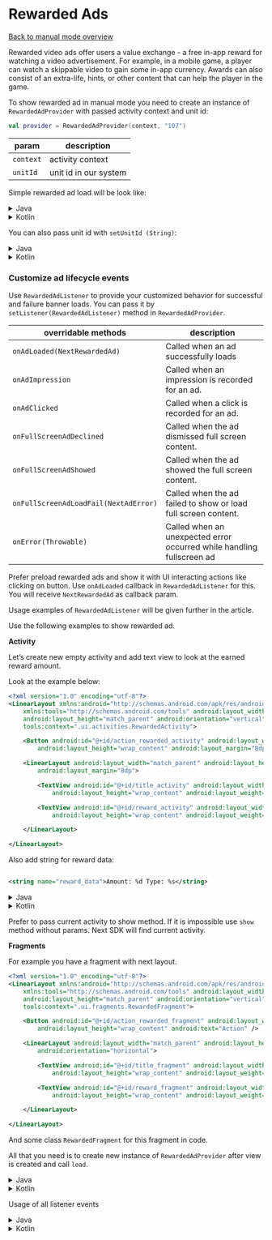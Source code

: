 # Rewarded Ads

[Back to manual mode overview](https://github.com/nextmillenniummedia/next-sdk-android-example/blob/main/docs/Manual.md)

Rewarded video ads offer users a value exchange - a free in-app reward for watching a video advertisement. 
For example, in a mobile game, a player can watch a skippable video to gain some in-app currency. 
Awards can also consist of an extra-life, hints, or other content that can help the player in the game.

To show rewarded ad in manual mode you need to create an instance of `RewardedAdProvider`
with passed activity context and unit id:

```kotlin
val provider = RewardedAdProvider(context, "107")
```

| param | description |
| --- | --- |
| `context` | activity context |
| `unitId` | unit id in our system |

Simple rewarded ad load will be look like:

<details>
<summary>Java</summary>

```java
public class RewardedActivity extends AppCompatActivity {

    @Override
    protected void onCreate(Bundle savedInstanceState) {
        super.onCreate(savedInstanceState);
        setContentView(R.layout.activity_rewarded);
        RewardedAdProvider provider = new RewardedAdProvider(this, "107");
        provider.load();
    }
}
```

</details>
<details>
<summary>Kotlin</summary>

```kotlin
class RewardedActivityKt : AppCompatActivity() {
    override fun onCreate(savedInstanceState: Bundle?) {
        super.onCreate(savedInstanceState)
        setContentView(R.layout.activity_rewarded_kt)
        val provider = RewardedAdProvider(this, "107")
        provider.load()
    }
}
```

</details>

You can also pass unit id with `setUnitId (String)`:

<details>
<summary>Java</summary>

```java
public class RewardedActivity extends AppCompatActivity {

    @Override
    protected void onCreate(Bundle savedInstanceState) {
        super.onCreate(savedInstanceState);
        setContentView(R.layout.activity_rewarded);
        RewardedAdProvider provider = new RewardedAdProvider(this);
        provider.setUnitId("107");
        provider.load();
    }
}
```

</details>
<details>
<summary>Kotlin</summary>

```kotlin
class RewardedActivityKt : AppCompatActivity() {
    override fun onCreate(savedInstanceState: Bundle?) {
        super.onCreate(savedInstanceState)
        setContentView(R.layout.activity_rewarded_kt)
        val provider = RewardedAdProvider(this)
        provider.unitId = "107"
        provider.load()
    }
}
```

</details>

### Customize ad lifecycle events

Use `RewardedAdListener` to provide your customized behavior for successful and failure banner
loads. You can pass it by `setListener(RewardedAdListener)` method in `RewardedAdProvider`.

| overridable methods | description |
| --- | --- |
| `onAdLoaded(NextRewardedAd)` | Called when an ad successfully loads |
| `onAdImpression` | Called when an impression is recorded for an ad. |
| `onAdClicked` | Called when a click is recorded for an ad. |
| `onFullScreenAdDeclined` | Called when the ad dismissed full screen content. |
| `onFullScreenAdShowed` | Called when the ad showed the full screen content. |
| `onFullScreenAdLoadFail(NextAdError)` | Called when the ad failed to show or load full screen content. |
| `onError(Throwable)` | Called when an unexpected error occurred while handling fullscreen ad |

Prefer preload rewarded ads and show it with UI interacting actions like clicking on button.
Use `onAdLoaded` callback in `RewardedAdListener` for this. You will receive `NextRewardedAd` as
callback param.

Usage examples of `RewardedAdListener` will be given further in the article.

Use the following examples to show rewarded ad.

**Activity**

Let’s create new empty activity and add text view to look at the earned reward amount.

Look at the example below:

```xml
<?xml version="1.0" encoding="utf-8"?>
<LinearLayout xmlns:android="http://schemas.android.com/apk/res/android"
    xmlns:tools="http://schemas.android.com/tools" android:layout_width="match_parent"
    android:layout_height="match_parent" android:orientation="vertical"
    tools:context=".ui.activities.RewardedActivity">

    <Button android:id="@+id/action_rewarded_activity" android:layout_width="match_parent"
        android:layout_height="wrap_content" android:layout_margin="8dp" android:text="Action" />

    <LinearLayout android:layout_width="match_parent" android:layout_height="match_parent"
        android:layout_margin="8dp">

        <TextView android:id="@+id/title_activity" android:layout_width="wrap_content"
            android:layout_height="wrap_content" android:layout_weight="1" android:text="Reward" />

        <TextView android:id="@+id/reward_activity" android:layout_width="wrap_content"
            android:layout_height="wrap_content" android:layout_weight="1" android:text="" />

    </LinearLayout>

</LinearLayout>
```

Also add string for reward data:

```xml

<string name="reward_data">Amount: %d Type: %s</string>
```

<details>
<summary>Java</summary>

```Java
public class RewardedActivity extends AppCompatActivity implements RewardedAdListener {

    @Nullable
    private NextRewardedAd rewardedAd;

    private TextView rewardView;

    @Override
    protected void onCreate(Bundle savedInstanceState) {
        super.onCreate(savedInstanceState);
        setContentView(R.layout.activity_rewarded);
        rewardView = findViewById(R.id.title_activity);
        Button action = findViewById(R.id.action_rewarded_activity);
        RewardedAdProvider provider = new RewardedAdProvider(this, "107");
        provider.setListener(this);
        provider.load();
        action.setOnClickListener((v) -> {
            // some action ...

            if (rewardedAd != null) {
                rewardedAd.show(RewardedActivity.this);
            }
        });
    }

    @Override
    public void onAdLoaded(NextRewardedAd nextRewardedAd) {
        rewardedAd = nextRewardedAd;
    }

    @Override
    public void onUserEarnedRewardListener(InAppReward inAppReward) {
        rewardView.setText(getString(R.string.reward_data, inAppReward.getAmount(), inAppReward.getRewardType()));
    }
}
```

</details>

<details>
<summary>Kotlin</summary>

```kotlin
class RewardedActivityKt : AppCompatActivity(), RewardedAdListener {

    private var rewardedAd: NextRewardedAd? = null
    private lateinit var rewardView: TextView

    override fun onCreate(savedInstanceState: Bundle?) {
        super.onCreate(savedInstanceState)
        setContentView(R.layout.activity_rewarded_kt)
        rewardView = findViewById(R.id.reward_activity_kt)
        val provider = RewardedAdProvider(this, "107")
        provider.setListener(this)
        provider.load()
        val action: Button = findViewById(R.id.action_rewarded_activity_kt)
        action.setOnClickListener {
            // some action ...
            rewardedAd?.show(this@RewardedActivityKt)
        }
    }

    override fun onAdLoaded(nextRewardedAd: NextRewardedAd?) {
        rewardedAd = nextRewardedAd
    }

    override fun onUserEarnedRewardListener(reward: InAppReward?) {
        rewardView.text = getString(R.string.reward_data, reward?.amount, reward?.rewardType)
    }
}
```

</details>

Prefer to pass current activity to show method. If it is impossible use `show` method without
params. Next SDK will find current activity.

**Fragments**

For example you have a fragment with next layout.

```xml
<?xml version="1.0" encoding="utf-8"?>
<LinearLayout xmlns:android="http://schemas.android.com/apk/res/android"
    xmlns:tools="http://schemas.android.com/tools" android:layout_width="match_parent"
    android:layout_height="match_parent" android:orientation="vertical"
    tools:context=".ui.fragments.RewardedFragment">

    <Button android:id="@+id/action_rewarded_fragment" android:layout_width="match_parent"
        android:layout_height="wrap_content" android:text="Action" />

    <LinearLayout android:layout_width="match_parent" android:layout_height="match_parent"
        android:orientation="horizontal">

        <TextView android:id="@+id/title_fragment" android:layout_width="wrap_content"
            android:layout_height="wrap_content" android:layout_weight="1" android:text="Reward" />

        <TextView android:id="@+id/reward_fragment" android:layout_width="wrap_content"
            android:layout_height="wrap_content" android:layout_weight="1" android:text="" />

    </LinearLayout>

</LinearLayout>
```

And some class `RewardedFragment` for this fragment in code.

All that you need is to create new instance of `RewardedAdProvider` after view is created and
call `load`.

<details>
<summary>Java</summary>

```java
public class RewardedFragment extends Fragment implements RewardedAdListener {

    @Nullable
    private NextRewardedAd rewardedAd;
    @Nullable
    private FragmentRewardedBinding binding;

    private TextView rewardView;

    public RewardedFragment() {
        // Required empty public constructor
    }

    @Override
    public View onCreateView(LayoutInflater inflater, ViewGroup container,
                             Bundle savedInstanceState) {
        binding = FragmentRewardedBinding.inflate(inflater, container, false);
        return binding.getRoot();
    }

    @Override
    public void onViewCreated(@NonNull View view, @Nullable Bundle savedInstanceState) {
        super.onViewCreated(view, savedInstanceState);
        new RewardedAdProvider(requireActivity(), "107").setListener(this).load();
        if (binding == null) return;
        rewardView = binding.rewardFragment;
        Button action = binding.actionRewardedFragment;
        action.setOnClickListener((v) -> {
            // some action
            if (rewardedAd != null) {
                rewardedAd.show(requireActivity());
            }
        });
    }

    @Override
    public void onAdLoaded(NextRewardedAd nextRewardedAd) {
        rewardedAd = nextRewardedAd;
    }

    @Override
    public void onUserEarnedRewardListener(InAppReward inAppReward) {
        rewardView.setText(getString(R.string.reward_data, inAppReward.getAmount(), inAppReward.getRewardType()));
    }

    @Override
    public void onDestroyView() {
        super.onDestroyView();
        binding = null;
    }
}
```

</details>

<details>
<summary>Kotlin</summary>

```kotlin
class RewardedFragmentKt : Fragment(), RewardedAdListener {

    private var binding: FragmentRewardedKtBinding? = null
    private var rewardedAd: NextRewardedAd? = null

    override fun onCreateView(
        inflater: LayoutInflater, container: ViewGroup?,
        savedInstanceState: Bundle?
    ): View? {
        // Inflate the layout for this fragment
        binding = FragmentRewardedKtBinding.inflate(inflater, container, false)
        return binding?.root
    }

    override fun onViewCreated(view: View, savedInstanceState: Bundle?) {
        super.onViewCreated(view, savedInstanceState)
        val provider = RewardedAdProvider(requireActivity(), "107")
        provider.setListener(this)
        provider.load()
        val action = binding?.actionRewardedFragmentKt
        action?.setOnClickListener {
            rewardedAd?.show(requireActivity())
        }
    }

    override fun onAdLoaded(nextRewardedAd: NextRewardedAd?) {
        rewardedAd = nextRewardedAd
    }

    override fun onUserEarnedRewardListener(reward: InAppReward?) {
        val rewardView = binding?.rewardFragment
        rewardView?.text = getString(R.string.reward_data, reward?.amount, reward?.rewardType)
    }

    override fun onDestroyView() {
        super.onDestroyView()
        binding = null
    }
}
```

</details>

Usage of all listener events

<details>
<summary>Java</summary>

```java
public class RewardedFragment extends Fragment implements RewardedAdListener {

    @Nullable
    private NextRewardedAd rewardedAd;
    @Nullable
    private FragmentRewardedBinding binding;

    private TextView rewardView;

    public RewardedFragment() {
        // Required empty public constructor
    }

    @Override
    public View onCreateView(LayoutInflater inflater, ViewGroup container,
                             Bundle savedInstanceState) {
        binding = FragmentRewardedBinding.inflate(inflater, container, false);
        return binding.getRoot();
    }

    @Override
    public void onViewCreated(@NonNull View view, @Nullable Bundle savedInstanceState) {
        super.onViewCreated(view, savedInstanceState);
        new RewardedAdProvider(requireActivity(), "107").setListener(this).load();
        if (binding == null) return;
        rewardView = binding.rewardFragment;
        Button action = binding.actionRewardedFragment;
        action.setOnClickListener((v) -> {
            // some action
            if (rewardedAd != null) {
                rewardedAd.show(requireActivity());
            }
        });
    }


    @Override
    public void onAdLoaded(NextRewardedAd nextRewardedAd) {
        rewardedAd = nextRewardedAd;
    }

    @Override
    public void onUserEarnedRewardListener(InAppReward inAppReward) {
        rewardView.setText(getString(R.string.reward_data, inAppReward.getAmount(), inAppReward.getRewardType()));
    }

    @Override
    public void onDestroyView() {
        super.onDestroyView();
        binding = null;
    }

    @Override
    public void onAdImpression() {
    }

    @Override
    public void onAdClicked() {
    }

    @Override
    public void onFullScreenAdDeclined() {
    }

    @Override
    public void onFullScreenAdShowed() {
    }

    @Override
    public void onFullScreenAdLoadFail(NextAdError loadError) {
        Toast.makeText(requireActivity(), loadError.toString(), Toast.LENGTH_SHORT).show();
    }

    @Override
    public void onError(Throwable error) {
        Toast.makeText(requireActivity(), error.toString(), Toast.LENGTH_SHORT).show();
    }
}
```

</details>

<details>
<summary>Kotlin</summary>

```kotlin
class RewardedFragmentKt : Fragment(), RewardedAdListener {

    private var binding: FragmentRewardedKtBinding? = null
    private var rewardedAd: NextRewardedAd? = null

    override fun onCreateView(
        inflater: LayoutInflater, container: ViewGroup?,
        savedInstanceState: Bundle?
    ): View? {
        // Inflate the layout for this fragment
        binding = FragmentRewardedKtBinding.inflate(inflater, container, false)
        return binding?.root
    }

    override fun onViewCreated(view: View, savedInstanceState: Bundle?) {
        super.onViewCreated(view, savedInstanceState)
        RewardedAdProvider(requireActivity(), "107").setListener(this).load()
        val action = binding?.actionRewardedFragmentKt
        action?.setOnClickListener {
            // some action ...
            rewardedAd?.show(requireActivity())
        }
    }

    override fun onAdLoaded(nextRewardedAd: NextRewardedAd?) {
        rewardedAd = nextRewardedAd
    }

    override fun onUserEarnedRewardListener(reward: InAppReward?) {
        val rewardView = binding?.rewardFragment
        rewardView?.text = getString(R.string.reward_data, reward?.amount, reward?.rewardType)
    }

    override fun onAdImpression() {
    }

    override fun onAdClicked() {
    }

    override fun onFullScreenAdDeclined() {
    }

    override fun onFullScreenAdShowed() {
    }

    override fun onFullScreenAdLoadFail(loadError: NextAdError?) {
        Toast.makeText(requireActivity(), loadError.toString(), Toast.LENGTH_SHORT).show()
    }

    override fun onError(error: Throwable?) {
        Toast.makeText(requireActivity(), error.toString(), Toast.LENGTH_SHORT).show()
    }

    override fun onDestroyView() {
        super.onDestroyView()
        binding = null
    }
}
```

</details>